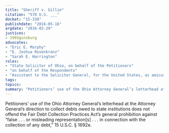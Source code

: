 ```yaml
---
title: "Sheriff v. Gillie"
citation: "578 U.S. ___"
docket: "15-338"
publishdate: "2016-05-16"
argdate: "2016-03-29"
justices:
- 1993ginsburg
advocates:
- "Eric E. Murphy"
- "E. Joshua Rosenkranz"
- "Sarah E. Harrington"
roles:
- "State Solicitor of Ohio, on behalf of the Petitioners"
- "on behalf of the Respondents"
- "Assistant to the Solicitor General, for the United States, as amicus curiae, supporting the Respondents"
tags:
topics:
summary: "Petitioners’ use of the Ohio Attorney General’s letterhead at the Attorney General’s direction to collect debts owed to state institutions does not offend the Fair Debt Collection Practices Act’s general prohibition against “false . . . or misleading representation[s] . . . in connection with the collection of any debt,” 15 U.S.C. § 1692e."
---
```

Petitioners’ use of the Ohio Attorney General’s letterhead at the Attorney General’s direction to collect debts owed to state institutions does not offend the Fair Debt Collection Practices Act’s general prohibition against “false . . . or misleading representation[s] . . . in connection with the collection of any debt,” 15 U.S.C. § 1692e.

